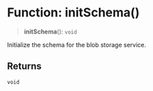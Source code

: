 # Function: initSchema()

> **initSchema**(): `void`

Initialize the schema for the blob storage service.

## Returns

`void`
